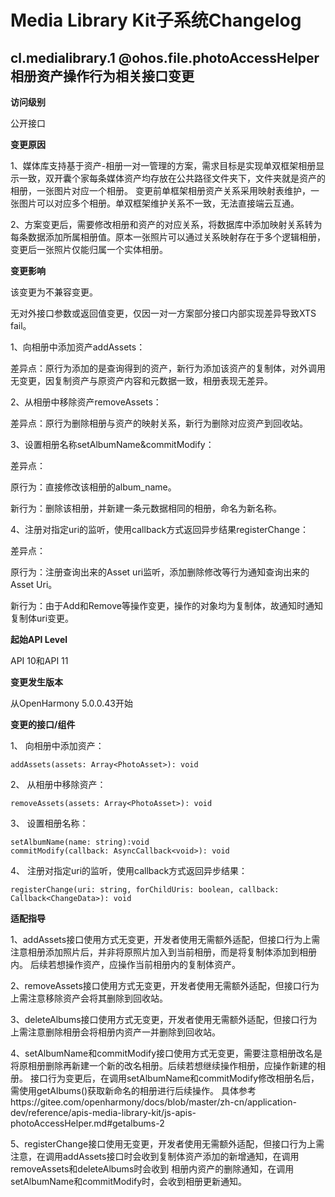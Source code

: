 # Media Library Kit子系统Changelog

## cl.medialibrary.1 @ohos.file.photoAccessHelper相册资产操作行为相关接口变更

**访问级别**

公开接口

**变更原因**

1、媒体库支持基于资产-相册一对一管理的方案，需求目标是实现单双框架相册显示一致，双开囊个家每条媒体资产均存放在公共路径文件夹下，文件夹就是资产的相册，一张图片对应一个相册。
变更前单框架相册资产关系采用映射表维护，一张图片可以对应多个相册。单双框架维护关系不一致，无法直接端云互通。

2、方案变更后，需要修改相册和资产的对应关系，将数据库中添加映射关系转为每条数据添加所属相册值。原本一张照片可以通过关系映射存在于多个逻辑相册，变更后一张照片仅能归属一个实体相册。

**变更影响**

该变更为不兼容变更。

无对外接口参数或返回值变更，仅因一对一方案部分接口内部实现差异导致XTS fail。

1、向相册中添加资产addAssets：

差异点：原行为添加的是查询得到的资产，新行为添加该资产的复制体，对外调用无变更，因复制资产与原资产内容和元数据一致，相册表现无差异。

2、从相册中移除资产removeAssets：

差异点：原行为删除相册与资产的映射关系，新行为删除对应资产到回收站。

3、设置相册名称setAlbumName&commitModify：

差异点：

原行为：直接修改该相册的album_name。

新行为：删除该相册，并新建一条元数据相同的相册，命名为新名称。

4、注册对指定uri的监听，使用callback方式返回异步结果registerChange：

差异点：

原行为：注册查询出来的Asset uri监听，添加删除修改等行为通知查询出来的Asset Uri。

新行为：由于Add和Remove等操作变更，操作的对象均为复制体，故通知时通知复制体uri变更。


**起始API Level**

API 10和API 11

**变更发生版本**

从OpenHarmony 5.0.0.43开始

**变更的接口/组件**

1、 向相册中添加资产：

```
addAssets(assets: Array<PhotoAsset>): void
```

2、 从相册中移除资产：

```
removeAssets(assets: Array<PhotoAsset>): void
```

3、 设置相册名称：

```
setAlbumName(name: string):void
commitModify(callback: AsyncCallback<void>): void
```

4、 注册对指定uri的监听，使用callback方式返回异步结果：

```
registerChange(uri: string, forChildUris: boolean, callback: Callback<ChangeData>): void
```

**适配指导**

1、addAssets接口使用方式无变更，开发者使用无需额外适配，但接口行为上需注意相册添加照片后，并非将原照片加入到当前相册，而是将复制体添加到相册内。
后续若想操作资产，应操作当前相册内的复制体资产。

2、removeAssets接口使用方式无变更，开发者使用无需额外适配，但接口行为上需注意移除资产会将其删除到回收站。

3、deleteAlbums接口使用方式无变更，开发者使用无需额外适配，但接口行为上需注意删除相册会将相册内资产一并删除到回收站。

4、setAlbumName和commitModify接口使用方式无变更，需要注意相册改名是将原相册删除再新建一个新的改名相册。后续若想继续操作相册，应操作新建的相册。
接口行为变更后，在调用setAlbumName和commitModify修改相册名后，需使用getAlbums()获取新命名的相册进行后续操作。
具体参考https://gitee.com/openharmony/docs/blob/master/zh-cn/application-dev/reference/apis-media-library-kit/js-apis-photoAccessHelper.md#getalbums-2

5、registerChange接口使用无变更，开发者使用无需额外适配，但接口行为上需注意，在调用addAssets接口时会收到复制体资产添加的新增通知，在调用removeAssets和deleteAlbums时会收到
相册内资产的删除通知，在调用setAlbumName和commitModify时，会收到相册更新通知。